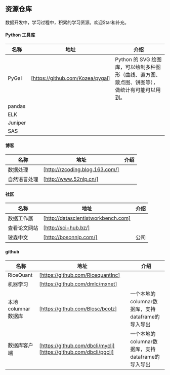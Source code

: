 ## 资源仓库
数据开发中，学习过程中，积累的学习资源。欢迎Star和补充。

#### Python 工具库
名称 | 地址 | 介绍
-----|------|-----
PyGal|[https://github.com/Kozea/pygal]| Python 的 SVG 绘图库，可以绘制多种图形（曲线、直方图、散点图、饼图等），做统计有可能可以用到。
pandas | |
ELK | |
Juniper| |
SAS| |

#### 博客
名称 | 地址 | 介绍
-----|------|-----
数据处理|[http://rzcoding.blog.163.com/]|
自然语言处理|[http://www.52nlp.cn/]|

#### 社区
名称 | 地址 | 介绍
-----|------|-----
数据工作展 | [http://datascientistworkbench.com] |
查看论文网站 | [http://sci-hub.bz/] |
玻森中文 | [http://bosonnlp.com/] | 公司

#### github
名称 | 地址 | 介绍
-----|------|-----
RiceQuant | [https://github.com/RicequantInc] |
机器学习 | [https://github.com/dmlc/mxnet] |
本地columnar数据库 | [https://github.com/Blosc/bcolz] | 一个本地的columnar数据库，支持dataframe的导入导出
数据库客户端 | [https://github.com/dbcli/mycli] [https://github.com/dbcli/pgcli] | 一个本地的columnar数据库，支持dataframe的导入导出

